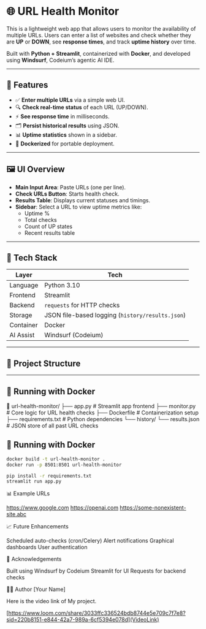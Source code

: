 # 🌐 URL Health Monitor

This is a lightweight web app that allows users to monitor the availability of multiple URLs. Users can enter a list of websites and check whether they are **UP** or **DOWN**, see **response times**, and track **uptime history** over time.

Built with **Python + Streamlit**, containerized with **Docker**, and developed using **Windsurf**, Codeium’s agentic AI IDE.

---

## 🚀 Features

- ✅ **Enter multiple URLs** via a simple web UI.
- 🔍 **Check real-time status** of each URL (UP/DOWN).
- ⚡ **See response time** in milliseconds.
- 🗂 **Persist historical results** using JSON.
- 📊 **Uptime statistics** shown in a sidebar.
- 🐳 **Dockerized** for portable deployment.

---

## 🖼️ UI Overview

- **Main Input Area**: Paste URLs (one per line).
- **Check URLs Button**: Starts health check.
- **Results Table**: Displays current statuses and timings.
- **Sidebar**: Select a URL to view uptime metrics like:
  - Uptime %
  - Total checks
  - Count of UP states
  - Recent results table

---

## 🧱 Tech Stack

| Layer     | Tech        |
|-----------|-------------|
| Language  | Python 3.10 |
| Frontend  | Streamlit   |
| Backend   | `requests` for HTTP checks |
| Storage   | JSON file-based logging (`history/results.json`) |
| Container | Docker      |
| AI Assist | Windsurf (Codeium) |

---

## 📂 Project Structure


---

## 🐳 Running with Docker

📁 url-health-monitor/
├── app.py # Streamlit app frontend
├── monitor.py # Core logic for URL health checks
├── Dockerfile # Containerization setup
├── requirements.txt # Python dependencies
└── history/
└── results.json # JSON store of all past URL checks


## 🐳 Running with Docker

```bash
docker build -t url-health-monitor .
docker run -p 8501:8501 url-health-monitor

pip install -r requirements.txt
streamlit run app.py
```
📊 Example URLs

https://www.google.com
https://openai.com
https://some-nonexistent-site.abc

📈 Future Enhancements

Scheduled auto-checks (cron/Celery)
Alert notifications
Graphical dashboards
User authentication

🙌 Acknowledgements

Built using Windsurf by Codeium
Streamlit for UI
Requests for backend checks

👨‍💻 Author
[Your Name]

Here is the video link of My project.

[https://www.loom.com/share/3033ffc336524bdb8744e5e709c7f7e8?sid=220b8151-e844-42a7-989a-6cf5394e078d](VideoLink)
